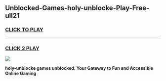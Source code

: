 
## Unblocked-Games-holy-unblocke-Play-Free-ull21
<h3>
<a href="https://premium76.site?title=holy-unblocke&ref=12A">CLICK TO PLAY</a></h3>
<hr>

<h3>
<a href="https://premium76.site?title=holy-unblocke&ref=12A">CLICK 2 PLAY</a>
  
</h3>

<a href="https://premium76.site?title=holy-unblocke&ref=12A"><img src="https://clearcache.store/games.png"></a>


**holy-unblocke games unblocked: Your Gateway to Fun and Accessible Online Gaming**

